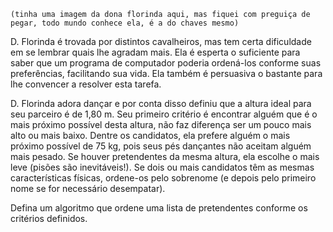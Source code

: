 ```
(tinha uma imagem da dona florinda aqui, mas fiquei com preguiça de pegar, todo mundo conhece ela, é a do chaves mesmo)
```

D. Florinda é trovada por distintos cavalheiros, mas tem certa dificuldade em se lembrar quais lhe agradam mais. Ela é esperta o suficiente para saber que um programa de computador poderia ordená-los conforme suas preferências, facilitando sua vida. Ela também é persuasiva o bastante para lhe convencer a resolver esta tarefa.

D. Florinda adora dançar e por conta disso definiu que a altura ideal para seu parceiro é de 1,80 m. Seu primeiro critério é encontrar alguém que é o mais próximo possível desta altura, não faz diferença ser um pouco mais alto ou mais baixo. Dentre os candidatos, ela prefere alguém o mais próximo possível de 75 kg, pois seus pés dançantes não aceitam alguém mais pesado. Se houver pretendentes da mesma altura, ela escolhe o mais leve (pisões são inevitáveis!). Se dois ou mais candidatos têm as mesmas características físicas, ordene-os pelo sobrenome (e depois pelo primeiro nome se for necessário desempatar).

Defina um algoritmo que ordene uma lista de pretendentes conforme os critérios definidos.
